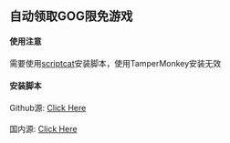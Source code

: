 ## 自动领取GOG限免游戏
#### 使用注意
需要使用[scriptcat](https://docs.scriptcat.org/)安装脚本，使用TamperMonkey安装无效

#### 安装脚本
Github源: [Click Here](https://cdn.jsdelivr.net/gh/Elm-Forest/gog-claim@main/GOG_Claim.user.js) \
\
国内源: [Click Here](https://scriptcat.org/scripts/code/825/%E8%87%AA%E5%8A%A8%E9%A2%86%E5%8F%96GOG%E9%99%90%E5%85%8D%E6%B8%B8%E6%88%8F.user.js)
